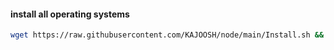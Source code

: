#### install all operating systems
```bash
wget https://raw.githubusercontent.com/KAJOOSH/node/main/Install.sh && chmod +x Install.sh && bash Install.sh
```
